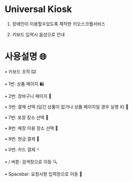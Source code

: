# Universal Kiosk

1. 장애인이 이용할수있도록 제작한 키오스크웹서비스

2. 키보드 입력시 음성으로 안내

# 사용설명 🌐

• 키보드 조작 ⌨️

• 1번: 상품 페이지 🛍️

• 2번: 장바구니 페이지 🛒

• 3번: 결제 선택 (담긴 상품이 없거나 상품 페이지일 경우 실행 X) 💸

• 7번: 포장 장소 선택 📍

• 8번: 매장 이용 장소 선택 📍

• 9번: 현금 결제 💸

• 0번: 카드 결제 🃏

• / 버튼: 검색창으로 이동 🔍

• Spacebar: 요청사항 입력창으로 이동 📝
